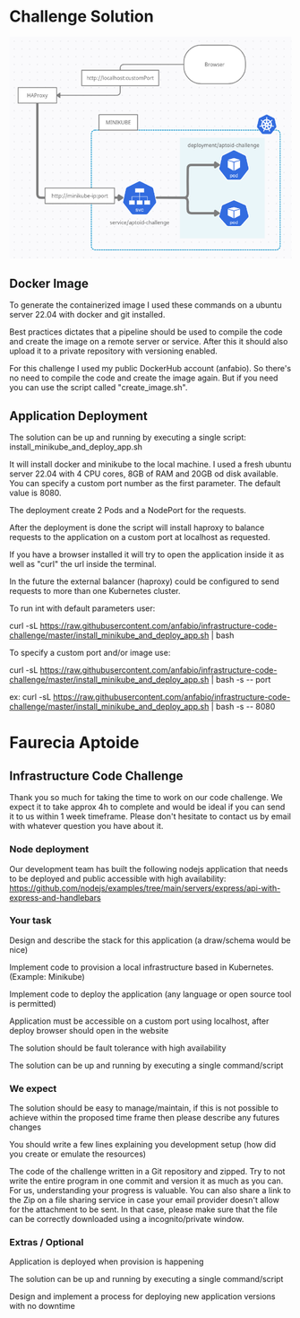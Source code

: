 # Challenge Solution

![Alt text](schema.png?raw=true "Schema")


## Docker Image

To generate the containerized image I used these commands on a ubuntu server 22.04 with docker and git installed.

Best practices dictates that a pipeline should be used to compile the code and create the image on a remote server or service. After this it should also upload it to a private repository with versioning enabled.

For this challenge I used my public DockerHub account (anfabio). So there's no need to compile the code and create the image again. But if you need you can use the script called "create_image.sh".


## Application Deployment

The solution can be up and running by executing a single script: install_minikube_and_deploy_app.sh

It will install docker and minikube to the local machine. I used a fresh ubuntu server 22.04 with 4 CPU cores, 8GB of RAM and 20GB od disk available. You can specify a custom port number as the first parameter. The default value is 8080.

The deployment create 2 Pods and a NodePort for the requests.

After the deployment is done the script will install haproxy to balance requests to the application on a custom port at localhost as requested.

If you have a browser installed it will try to open the application inside it as well as "curl" the url inside the terminal.

In the future the external balancer (haproxy) could be configured to send requests to more than one Kubernetes cluster.


To run int with default parameters user:

curl -sL https://raw.githubusercontent.com/anfabio/infrastructure-code-challenge/master/install_minikube_and_deploy_app.sh | bash


To specify a custom port and/or image use:

curl -sL https://raw.githubusercontent.com/anfabio/infrastructure-code-challenge/master/install_minikube_and_deploy_app.sh | bash -s -- port

ex:
curl -sL https://raw.githubusercontent.com/anfabio/infrastructure-code-challenge/master/install_minikube_and_deploy_app.sh | bash -s -- 8080





# Faurecia Aptoide
## Infrastructure Code Challenge
Thank you so much for taking the time to work on our code challenge. We expect it to take approx 4h to complete and would be ideal if you can send it to us within 1 week timeframe. Please don't hesitate to contact us by email with whatever question you have about it.

### Node deployment
Our development team has built the following nodejs application that needs to be deployed and public accessible with high availability: https://github.com/nodejs/examples/tree/main/servers/express/api-with-express-and-handlebars

### Your task
Design and describe the stack for this application (a draw/schema would be nice)

Implement code to provision a local infrastructure based in Kubernetes. (Example: Minikube)

Implement code to deploy the application (any language or open source tool is permitted)

Application must be accessible on a custom port using localhost, after deploy browser should open in the website

The solution should be fault tolerance with high availability

The solution can be up and running by executing a single command/script

### We expect
The solution should be easy to manage/maintain, if this is not possible to achieve within the proposed time frame then please describe any futures changes

You should write a few lines explaining you development setup (how did you create or emulate the resources)

The code of the challenge written in a Git repository and zipped. Try to not write the entire program in one commit and version it as much as you can. For us, understanding your progress is valuable. You can also share a link to the Zip on a file sharing service in case your email provider doesn't allow for the attachment to be sent. In that case, please make sure that the file can be correctly downloaded using a incognito/private window.

### Extras / Optional
Application is deployed when provision is happening

The solution can be up and running by executing a single command/script

Design and implement a process for deploying new application versions with no downtime
